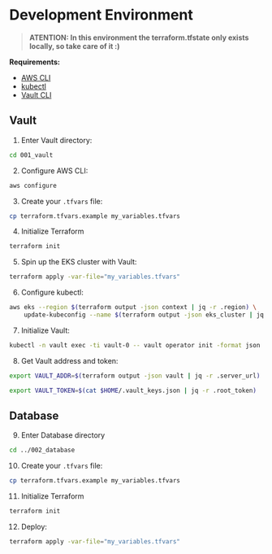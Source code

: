 # Development Environment

> **ATENTION: In this environment the terraform.tfstate only exists locally, so take care of it :)**

**Requirements:**
  - [AWS CLI](https://aws.amazon.com/cli/)
  - [kubectl](https://kubernetes.io/docs/tasks/tools/#kubectl)
  - [Vault CLI](https://www.vaultproject.io/docs/install)

## Vault

1. Enter Vault directory:
```sh
cd 001_vault
```

2. Configure AWS CLI:
```sh
aws configure
```

3. Create your `.tfvars` file:
```sh
cp terraform.tfvars.example my_variables.tfvars
```

4. Initialize Terraform
```sh
terraform init
```

5. Spin up the EKS cluster with Vault:
```sh
terraform apply -var-file="my_variables.tfvars"
```

6. Configure kubectl:
```sh
aws eks --region $(terraform output -json context | jq -r .region) \
	update-kubeconfig --name $(terraform output -json eks_cluster | jq -r .name)
```

7. Initialize Vault:
```sh
kubectl -n vault exec -ti vault-0 -- vault operator init -format json | tee $HOME/.vault_keys.json
```

8. Get Vault address and token:
```sh
export VAULT_ADDR=$(terraform output -json vault | jq -r .server_url)
```
```sh
export VAULT_TOKEN=$(cat $HOME/.vault_keys.json | jq -r .root_token)
```

## Database

9. Enter Database directory
```sh
cd ../002_database
```

10. Create your `.tfvars` file:
```sh
cp terraform.tfvars.example my_variables.tfvars
```

11. Initialize Terraform
```sh
terraform init
```

12. Deploy:
```sh
terraform apply -var-file="my_variables.tfvars"
```
